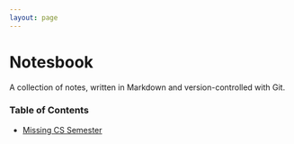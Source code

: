 ```yaml
---
layout: page
---
```


# Notesbook

A collection of notes, written in Markdown and version-controlled with Git.

### Table of Contents

* [Missing CS Semester](/missing_cs_semester/index.md)

